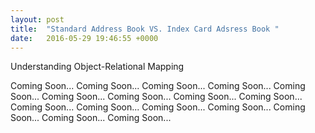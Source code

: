 ```yaml
---
layout: post
title:  "Standard Address Book VS. Index Card Adsress Book "
date:   2016-05-29 19:46:55 +0000
---
```



Understanding Object-Relational Mapping

Coming Soon...
Coming Soon...
Coming Soon...
Coming Soon...
Coming Soon...
Coming Soon...
Coming Soon...
Coming Soon...
Coming Soon...
Coming Soon...
Coming Soon...
Coming Soon...
Coming Soon...
Coming Soon...
Coming Soon...
Coming Soon...
